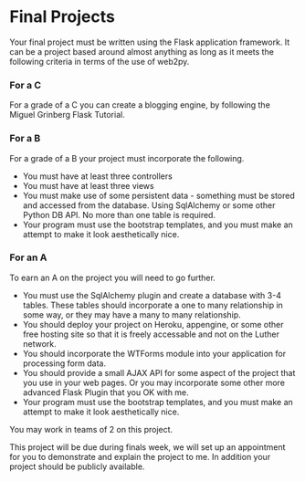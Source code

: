 # Final Projects

Your final project must be written using the Flask application framework. It can be a project based around almost anything as long as it meets the following criteria in terms of the use of web2py.

### For a C
For a grade of a C you can create a blogging engine, by following the Miguel Grinberg Flask Tutorial.


### For a B
For a grade of a B your project must incorporate the following.

* You must have at least three controllers
* You must have at least three views
* You must make use of some persistent data - something must be stored and accessed from the database. Using SqlAlchemy or some other Python DB API.  No more than one table is required.
* Your program must use the bootstrap templates, and you must make an attempt to make it look aesthetically nice.

### For an A
To earn an A on the project you will need to go further.

* You must use the SqlAlchemy plugin and create a database with 3-4 tables.  These tables should incorporate a one to many relationship in some way, or they may have a many to many relationship.
* You should deploy your project on Heroku, appengine, or some other free hosting site so that it is freely accessable and not on the Luther network.
* You should incorporate the WTForms module into your application for processing form data.
* You should provide a small AJAX API for some aspect of the project that you use in your web pages.  Or you may incorporate some other more advanced Flask Plugin that you OK with me.
* Your program must use the bootstrap templates, and you must make an attempt to make it look aesthetically nice.

You may work in teams of 2 on this project.

This project will be due during finals week, we will set up an appointment for you to demonstrate and explain the project to me. In addition your project should be publicly available.
